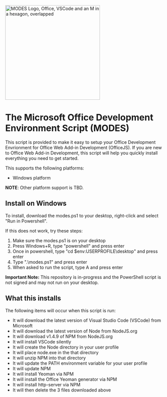 <img src="https://davecra.files.wordpress.com/2020/04/modes-1.png" width="300" alt="MODES Logo, Office, VSCode and an M in a hexagon, overlapped"/>

# The Microsoft Office Development Environment Script (MODES)
This script is provided to make it easy to setup your Office Development Envrionment for Office Web Add-in Development (OfficeJS). If you are new to Office Web Add-in Development, this script will help you quickly install everything you need to get started.

This supports the following platforms:
* Windows platform

**NOTE**: Other platform support is TBD.

## Install on Windows
To install, download the modes.ps1 to your desktop, right-click and select "Run in Powershell".

If this does not work, try these steps:
1) Make sure the modes.ps1 is on your desktop
2) Press Windows+R, type "powershell" and press enter 
3) Once in powershell, type "cd $env:USERPROFILE\desktop" and press enter
4) Type ".\modes.ps1" and press enter
5) When asked to run the script, type A and press enter

**Important Note:** This repository is in-progress and the PowerShell script is not signed and may not run on your desktop.

## What this installs
The following items will occur when this script is run:

- It will download the latest version of Visual Studio Code (VSCode) from Microsoft
- It will download the latest version of Node from NodeJS.org
- It will download v1.4.9 of NPM from NodeJS.org
- It will install VSCode silently
- It will create the Node directory in your user profile
- It will place node.exe in the that directory
- It will unzip NPM into that directory
- It will update the PATH environment variable for your user profile
- It will update NPM
- It will install Yeoman via NPM
- It will install the Office Yeoman generator via NPM
- It will install http-server via NPM
- It will then delete the 3 files downloaded above

